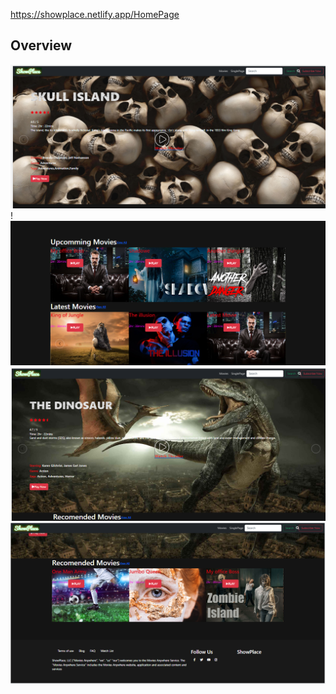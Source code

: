 
https://showplace.netlify.app/HomePage

## Overview 
![Alt text](public/pageone.PNG)
!![Alt text](public/pagetwo.PNG)
![Alt text](<public/page 3.PNG>)
![Alt text](public/page4.PNG)